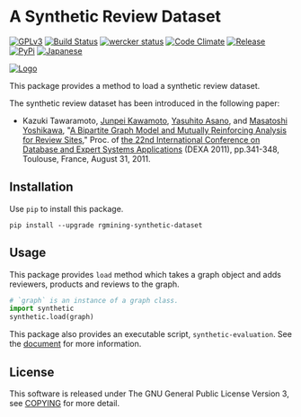 # A Synthetic Review Dataset
[![GPLv3](https://img.shields.io/badge/license-GPLv3-blue.svg)](https://www.gnu.org/copyleft/gpl.html)
[![Build Status](https://travis-ci.org/rgmining/synthetic.svg?branch=master)](https://travis-ci.org/rgmining/synthetic)
[![wercker status](https://app.wercker.com/status/41b8ce3d4b5522780908f816eae1a63d/s/master "wercker status")](https://app.wercker.com/project/byKey/41b8ce3d4b5522780908f816eae1a63d)
[![Code Climate](https://codeclimate.com/github/rgmining/synthetic/badges/gpa.svg)](https://codeclimate.com/github/rgmining/synthetic)
[![Release](https://img.shields.io/badge/release-0.9.2-brightgreen.svg)](https://github.com/rgmining/synthetic/releases/tag/v0.9.2)
[![PyPi](https://img.shields.io/badge/pypi-0.9.2-brightgreen.svg)](https://pypi.python.org/pypi/rgmining-synthetic-dataset)
[![Japanese](https://img.shields.io/badge/qiita-%E6%97%A5%E6%9C%AC%E8%AA%9E-brightgreen.svg)](http://qiita.com/jkawamoto/items/9a7647c47998fab4a1ad)

[![Logo](https://rgmining.github.io/synthetic/_static/image.png)](https://rgmining.github.io/synthetic/)

This package provides a method to load a synthetic review dataset.

The synthetic review dataset has been introduced in the following paper:

* Kazuki Tawaramoto, [Junpei Kawamoto](https://www.jkawamoto.info),
  [Yasuhito Asano](http://www.iedu.i.kyoto-u.ac.jp/intro/member/asano), and
  [Masatoshi Yoshikawa](http://www.db.soc.i.kyoto-u.ac.jp/~yoshikawa/),
  "[A Bipartite Graph Model and Mutually Reinforcing Analysis for Review
  Sites](http://www.anrdoezrs.net/links/8186671/type/dlg/http://link.springer.com/chapter/10.1007%2F978-3-642-23088-2_25),"
  Proc. of [the 22nd International Conference on Database and Expert Systems
  Applications](http://www.dexa.org/previous/dexa2011/index.html) (DEXA 2011),
  pp.341-348, Toulouse, France, August 31, 2011.


## Installation
Use `pip` to install this package.

```shell
pip install --upgrade rgmining-synthetic-dataset
```


## Usage
This package provides `load` method which takes a graph object and adds
reviewers, products and reviews to the graph.

```py
# `graph` is an instance of a graph class.
import synthetic
synthetic.load(graph)
```

This package also provides an executable script, `synthetic-evaluation`.
See the [document](https://rgmining.github.io/synthetic/scripts.html)
for more information.


## License
This software is released under The GNU General Public License Version 3,
see [COPYING](COPYING) for more detail.
